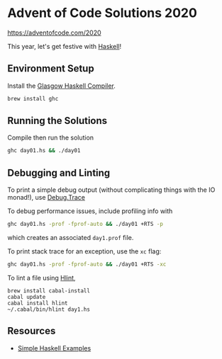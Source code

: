 # Advent of Code Solutions 2020

https://adventofcode.com/2020

This year, let's get festive with [Haskell](https://www.haskell.org/)!

## Environment Setup

Install the [Glasgow Haskell Compiler](https://www.haskell.org/ghc/).

```bash
brew install ghc
```

## Running the Solutions

Compile then run the solution

```bash
ghc day01.hs && ./day01
```

## Debugging and Linting

To print a simple debug output (without complicating things with the IO monad!), use [Debug.Trace](https://hackage.haskell.org/package/base/docs/Debug-Trace.html)

To debug performance issues, include profiling info with

```bash
ghc day01.hs -prof -fprof-auto && ./day01 +RTS -p
```

which creates an associated `day1.prof` file.

To print stack trace for an exception, use the `xc` flag:

```bash
ghc day01.hs -prof -fprof-auto && ./day01 +RTS -xc
```

To lint a file using [Hlint](https://github.com/ndmitchell/hlint),

```
brew install cabal-install
cabal update
cabal install hlint
~/.cabal/bin/hlint day1.hs
```

## Resources

- [Simple Haskell Examples](https://www.schoolofhaskell.com/school/to-infinity-and-beyond/pick-of-the-week/Simple%20examples)
